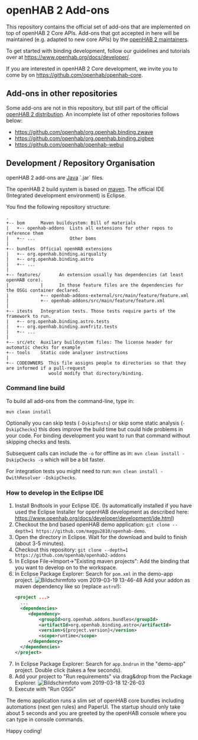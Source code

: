 # openHAB 2 Add-ons

This repository contains the official set of add-ons that are implemented on top of openHAB 2 Core APIs.
Add-ons that got accepted in here will be maintained (e.g. adapted to new core APIs)
by the [openHAB 2 maintainers](https://github.com/orgs/openhab/teams/2-x-add-ons-maintainers).

To get started with binding development, follow our guidelines and tutorials over at https://www.openhab.org/docs/developer/.

If you are interested in openHAB 2 Core development, we invite you to come by on https://github.com/openhab/openhab-core.

## Add-ons in other repositories

Some add-ons are not in this repository, but still part of the official [openHAB 2 distribution](https://github.com/openhab/openhab-distro).
An incomplete list of other repositories follows below:

* https://github.com/openhab/org.openhab.binding.zwave
* https://github.com/openhab/org.openhab.binding.zigbee
* https://github.com/openhab/openhab-webui

## Development / Repository Organisation

openHAB 2 add-ons are [Java](https://en.wikipedia.org/wiki/Java_(programming_language)) `.jar` files.

The openHAB 2 build system is based on [maven](https://maven.apache.org/what-is-maven.html).
The official IDE (Integrated development environment) is Eclipse.

You find the following repository structure:

```
.
+-- bom      Maven buildsystem: Bill of materials
|   +-- openhab-addons  Lists all extensions for other repos to reference them
|   +-- ...             Other boms
|
+-- bundles  Official openHAB extensions
|   +-- org.openhab.binding.airquality
|   +-- org.openhab.binding.astro
|   +-- ...
|
+-- features/       An extension usually has dependencies (at least openHAB core).
|            |      In those feature files are the dependencies for the OSGi container declared.
|            +-- openhab-addons-external/src/main/feature/feature.xml
|            +-- openhab-addons/src/main/feature/feature.xml
|
+-- itests   Integration tests. Those tests require parts of the framework to run.
|   +-- org.openhab.binding.astro.tests
|   +-- org.openhab.binding.avmfritz.tests
|   +-- ...
|
+-- src/etc  Auxilary buildsystem files: The license header for automatic checks for example
+-- tools    Static code analyser instructions
|
+-- CODEOWNERS  This file assigns people to directories so that they are informed if a pull-request
                would modify that directory/binding.
```

### Command line build

To build all add-ons from the command-line, type in:

`mvn clean install`

Optionally you can skip tests (`-DskipTests`) or skip some static analysis (`-DskipChecks`) this does  improve the build time but could hide problems in your code. For binding development you want to run that command without skipping checks and tests.

Subsequent calls can include the `-o` for offline as in: `mvn clean install -DskipChecks -o` which will be a bit faster.

For integration tests you might need to run: `mvn clean install -DwithResolver -DskipChecks`.

### How to develop in the Eclipse IDE

1. Install Bndtools in your Eclipse IDE. (Is automatically installed if you have used the Eclipse Installer for openHAB development as described here: https://www.openhab.org/docs/developer/development/ide.html)
2. Checkout the bnd based openHAB demo application: `git clone --depth=1 https://github.com/maggu2810/openhab-demo`.
3. Open the directory in Eclipse. Wait for the download and build to finish (about 3-5 minutes).
4. Checkout this repository: `git clone --depth=1 https://github.com/openhab/openhab2-addons`
5. In Eclipse File->Import->"Existing maven projects": Add the binding that you want to develop on to the workspace.
6. In Eclipse Package Explorer: Search for `pom.xml` in the demo-app project.
    ![Bildschirmfoto vom 2019-03-19 13-46-48](https://user-images.githubusercontent.com/66436/54607049-a9031700-4a4d-11e9-9b9d-64a620270d28.png)
    Add your addon as maven dependency like so (replace `astro`!):
   ```xml
   <project ...>
     ...
     <dependencies>
        <dependency>
            <groupId>org.openhab.addons.bundles</groupId>
            <artifactId>org.openhab.binding.astro</artifactId>
            <version>${project.version}</version>
            <scope>runtime</scope>
        </dependency>
     </dependencies>
   </project>
   ```
7. In Eclipse Package Explorer: Search for `app.bndrun` in the "demo-app" project.
   Double click (takes a few seconds).
8. Add your project to "Run requirements" via drag&drop from the Package Explorer.
    ![Bildschirmfoto vom 2019-03-18 12-26-03](https://user-images.githubusercontent.com/66436/54527103-2c066d80-4979-11e9-8852-c06a41f4d50b.png)
9. Execute with "Run OSGi"

The demo application runs a slim set of openHAB core bundles including automations (next gen rules) and PaperUI. The startup should only take about 5 seconds and you are greeted by the openHAB console where you can type in console commands.

Happy coding!
